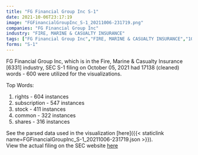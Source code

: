 ```yaml
---
title: "FG Financial Group Inc S-1"
date: 2021-10-06T23:17:19
image: "FGFinancialGroupInc_S-1_20211006-231719.png"
companies: "FG Financial Group Inc"
industry: "FIRE, MARINE & CASUALTY INSURANCE"
tags: ["FG Financial Group Inc","FIRE, MARINE & CASUALTY INSURANCE","10-05-2021","S-1"]
forms: "S-1"
---
```

FG Financial Group Inc, which is in the Fire, Marine & Casualty Insurance [6331] industry, SEC S-1 filing on October 05, 2021 had 17138 (cleaned) words - 600 were utilized for the visualizations.

Top Words:
1. rights - 604 instances
2. subscription - 547 instances
3. stock - 411 instances
4. common - 322 instances
5. shares - 316 instances


See the parsed data used in the visualization [here]({{< staticlink name=FGFinancialGroupInc_S-1_20211006-231719.json >}}).  
View the actual filing on the SEC website [here](https://www.sec.gov/Archives/edgar/data/1591890/0001493152-21-024580.txt)